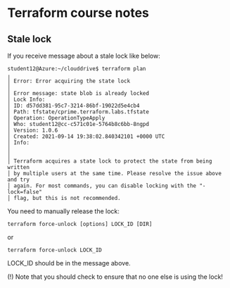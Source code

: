 # Terraform course notes

## Stale lock

If you receive message about a stale lock like below:

```
student12@Azure:~/clouddrive$ terraform plan
╷
│ Error: Error acquiring the state lock
│
│ Error message: state blob is already locked
│ Lock Info:
│ ID: d57dd381-95c7-3214-86bf-19022d5e4cb4
│ Path: tfstate/cprime.terraform.labs.tfstate
│ Operation: OperationTypeApply
│ Who: student12@cc-c571c01e-5764b8c6bb-8ngpd
│ Version: 1.0.6
│ Created: 2021-09-14 19:38:02.840342101 +0000 UTC
│ Info:
│
│
│ Terraform acquires a state lock to protect the state from being written
│ by multiple users at the same time. Please resolve the issue above and try
│ again. For most commands, you can disable locking with the "-lock=false"
│ flag, but this is not recommended. 
```

You need to manually release the lock:

    terraform force-unlock [options] LOCK_ID [DIR]

or

    terraform force-unlock LOCK_ID

LOCK_ID should be in the message above.

(!) Note that you should check to ensure that no one else is using the lock!
